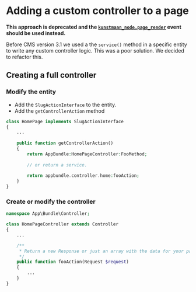 # Adding a custom controller to a page

**This approach is deprecated and the [`kunstmaan_node.page_render`](../bundles/node-bundle/intro.md#PageRenderEvent) event should be used instead.**

Before CMS version 3.1 we used a the `service()` method in a specific entity to write any custom controller logic. This was a poor solution. We decided to refactor this.

## Creating a full controller
### Modify the entity
- Add the `SlugActionInterface` to the entity.
- Add the `getControllerAction` method

```PHP
class HomePage implements SlugActionInterface
{
	...
	
	public function getControllerAction()
	{
		return AppBundle:HomePageController:FooMethod;
		
		// or return a service.
		
		return appbundle.controller.home:fooAction;
	}
}
```

### Create or modify the controller

```PHP
namespace App\Bundle\Controller;

class HomePageController extends Controller
{
	...

    /**
     * Return a new Response or just an array with the data for your pagetemplate.
     */
    public function fooAction(Request $request)
    {
        ...
    }
}
```
